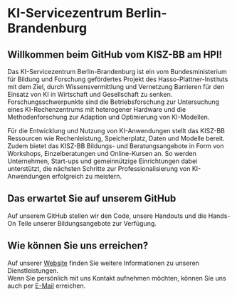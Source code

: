 # KI-Servicezentrum Berlin-Brandenburg

## Willkommen beim GitHub vom KISZ-BB am HPI!

Das KI-Servicezentrum Berlin-Brandenburg ist ein vom Bundesministerium für Bildung und Forschung gefördertes Projekt des Hasso-Plattner-Instituts mit dem Ziel, durch Wissensvermittlung und Vernetzung Barrieren für den Einsatz von KI in Wirtschaft und Gesellschaft zu senken. Forschungsschwerpunkte sind die Betriebsforschung zur Untersuchung eines KI-Rechenzentrums mit heterogener Hardware und die Methodenforschung zur Adaption und Optimierung von KI-Modellen.

Für die Entwicklung und Nutzung von KI-Anwendungen stellt das KISZ-BB Ressourcen wie Rechenleistung, Speicherplatz, Daten und Modelle bereit. Zudem bietet das KISZ-BB Bildungs- und Beratungsangebote in Form von Workshops, Einzelberatungen und Online-Kursen an. So werden Unternehmen, Start-ups und gemeinnützige Einrichtungen dabei unterstützt, die nächsten Schritte zur Professionalisierung von KI-Anwendungen erfolgreich zu meistern.

## Das erwartet Sie auf unserem GitHub
Auf unserem GitHub stellen wir den Code, unsere Handouts und die Hands-On Teile unserer Bildungsangebote zur Verfügung. 

## Wie können Sie uns erreichen?
Auf unserer [Website](https://hpi.de/kisz) finden Sie weitere Informationen zu unseren Dienstleistungen. \
Wenn Sie persönlich mit uns Kontakt aufnehmen möchten, können Sie uns auch per [E-Mail](mailto:kisz@hpi.de) erreichen.
<!--

**Here are some ideas to get you started:**

🙋‍♀️ A short introduction - what is your organization all about?
🌈 Contribution guidelines - how can the community get involved?
👩‍💻 Useful resources - where can the community find your docs? Is there anything else the community should know?
🍿 Fun facts - what does your team eat for breakfast?
🧙 Remember, you can do mighty things with the power of [Markdown](https://docs.github.com/github/writing-on-github/getting-started-with-writing-and-formatting-on-github/basic-writing-and-formatting-syntax)
-->
